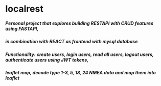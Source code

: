 # localrest
##### Personal project that explores building RESTAPI with CRUD features using FASTAPI,
##### in combination with REACT as frontend with mysql database
##### Functionality: create users, login users, read all users, logout users, authenticate users using JWT tokens,
#####                leaflet map, decode type 1-3, 5, 18, 24 NMEA data and map them into leaflet
